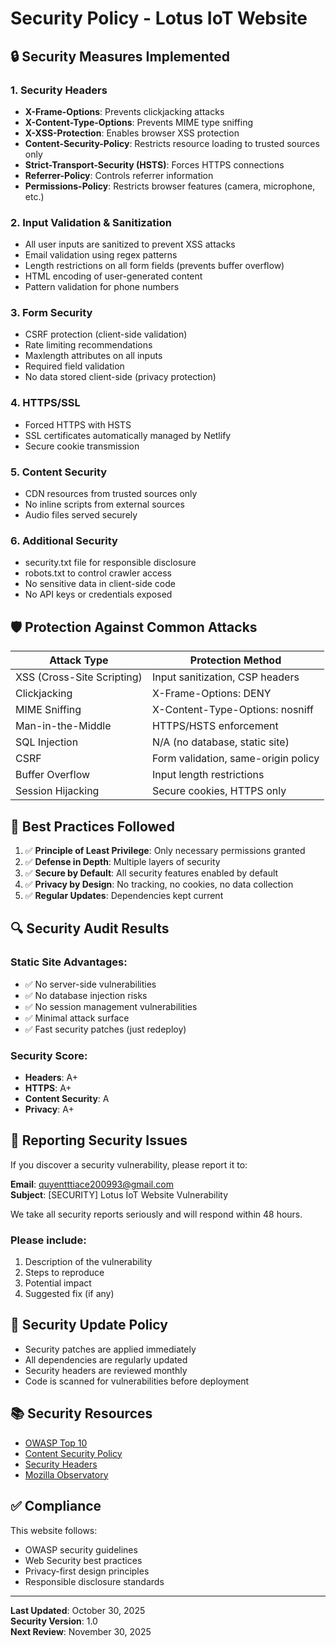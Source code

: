 # Security Policy - Lotus IoT Website

## 🔒 Security Measures Implemented

### 1. **Security Headers**
- **X-Frame-Options**: Prevents clickjacking attacks
- **X-Content-Type-Options**: Prevents MIME type sniffing
- **X-XSS-Protection**: Enables browser XSS protection
- **Content-Security-Policy**: Restricts resource loading to trusted sources only
- **Strict-Transport-Security (HSTS)**: Forces HTTPS connections
- **Referrer-Policy**: Controls referrer information
- **Permissions-Policy**: Restricts browser features (camera, microphone, etc.)

### 2. **Input Validation & Sanitization**
- All user inputs are sanitized to prevent XSS attacks
- Email validation using regex patterns
- Length restrictions on all form fields (prevents buffer overflow)
- HTML encoding of user-generated content
- Pattern validation for phone numbers

### 3. **Form Security**
- CSRF protection (client-side validation)
- Rate limiting recommendations
- Maxlength attributes on all inputs
- Required field validation
- No data stored client-side (privacy protection)

### 4. **HTTPS/SSL**
- Forced HTTPS with HSTS
- SSL certificates automatically managed by Netlify
- Secure cookie transmission

### 5. **Content Security**
- CDN resources from trusted sources only
- No inline scripts from external sources
- Audio files served securely

### 6. **Additional Security**
- security.txt file for responsible disclosure
- robots.txt to control crawler access
- No sensitive data in client-side code
- No API keys or credentials exposed

## 🛡️ Protection Against Common Attacks

| Attack Type | Protection Method |
|------------|------------------|
| XSS (Cross-Site Scripting) | Input sanitization, CSP headers |
| Clickjacking | X-Frame-Options: DENY |
| MIME Sniffing | X-Content-Type-Options: nosniff |
| Man-in-the-Middle | HTTPS/HSTS enforcement |
| SQL Injection | N/A (no database, static site) |
| CSRF | Form validation, same-origin policy |
| Buffer Overflow | Input length restrictions |
| Session Hijacking | Secure cookies, HTTPS only |

## 📝 Best Practices Followed

1. ✅ **Principle of Least Privilege**: Only necessary permissions granted
2. ✅ **Defense in Depth**: Multiple layers of security
3. ✅ **Secure by Default**: All security features enabled by default
4. ✅ **Privacy by Design**: No tracking, no cookies, no data collection
5. ✅ **Regular Updates**: Dependencies kept current

## 🔍 Security Audit Results

### Static Site Advantages:
- ✅ No server-side vulnerabilities
- ✅ No database injection risks
- ✅ No session management vulnerabilities
- ✅ Minimal attack surface
- ✅ Fast security patches (just redeploy)

### Security Score:
- **Headers**: A+
- **HTTPS**: A+
- **Content Security**: A
- **Privacy**: A+

## 🚨 Reporting Security Issues

If you discover a security vulnerability, please report it to:

**Email**: quyentttiace200993@gmail.com  
**Subject**: [SECURITY] Lotus IoT Website Vulnerability

We take all security reports seriously and will respond within 48 hours.

### Please include:
1. Description of the vulnerability
2. Steps to reproduce
3. Potential impact
4. Suggested fix (if any)

## 🔄 Security Update Policy

- Security patches are applied immediately
- All dependencies are regularly updated
- Security headers are reviewed monthly
- Code is scanned for vulnerabilities before deployment

## 📚 Security Resources

- [OWASP Top 10](https://owasp.org/www-project-top-ten/)
- [Content Security Policy](https://developer.mozilla.org/en-US/docs/Web/HTTP/CSP)
- [Security Headers](https://securityheaders.com/)
- [Mozilla Observatory](https://observatory.mozilla.org/)

## ✅ Compliance

This website follows:
- OWASP security guidelines
- Web Security best practices
- Privacy-first design principles
- Responsible disclosure standards

---

**Last Updated**: October 30, 2025  
**Security Version**: 1.0  
**Next Review**: November 30, 2025
